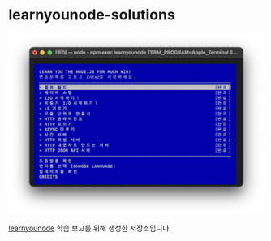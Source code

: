# learnyounode-solutions

![결과화면](result.png)

[learnyounode](https://github.com/workshopper/learnyounode) 학습 보고를 위해 생성한 저장소입니다.
